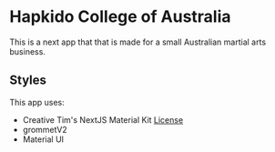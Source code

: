 # Hapkido College of Australia
This is a next app that that is made for a small Australian martial arts business.

## Styles
This app uses:
- Creative Tim's NextJS Material Kit [License](https://github.com/creativetimofficial/nextjs-material-kit/blob/main/LICENSE.md)
- grommetV2
- Material UI
